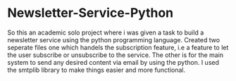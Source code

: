 # Newsletter-Service-Python
So this an academic solo project where i was given a task to build a newsletter service using the python programming language.
Created two seperate files one which handels the subscription feature, i.e a feature to let the user subscribe or unsubscribe to the service.
The other is for the main system to send any desired content via email by using the python. I used the smtplib library to make things easier and more functional.

